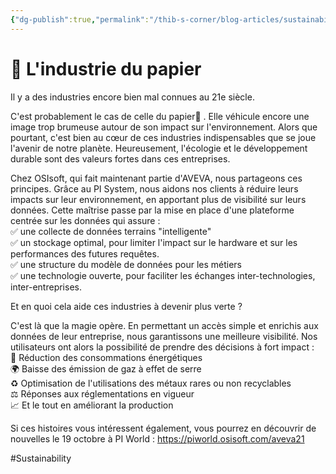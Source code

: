```yaml
---
{"dg-publish":true,"permalink":"/thib-s-corner/blog-articles/sustainability/l-industrie-du-papier/"}
---
```


# 🍃 L'industrie du papier

Il y a des industries encore bien mal connues au 21e siècle.  
  
C'est probablement le cas de celle du papier🌳 . Elle véhicule encore une image trop brumeuse autour de son impact sur l'environnement. Alors que pourtant, c'est bien au cœur de ces industries indispensables que se joue l'avenir de notre planète. Heureusement, l'écologie et le développement durable sont des valeurs fortes dans ces entreprises.  
  
Chez OSIsoft, qui fait maintenant partie d'AVEVA, nous partageons ces principes. Grâce au PI System, nous aidons nos clients à réduire leurs impacts sur leur environnement, en apportant plus de visibilité sur leurs données. Cette maîtrise passe par la mise en place d'une plateforme centrée sur les données qui assure :  
✅ une collecte de données terrains "intelligente"  
✅ un stockage optimal, pour limiter l'impact sur le hardware et sur les performances des futures requêtes.  
✅ une structure du modèle de données pour les métiers  
✅ une technologie ouverte, pour faciliter les échanges inter-technologies, inter-entreprises.  
  
Et en quoi cela aide ces industries à devenir plus verte ?  
  
C'est là que la magie opère. En permettant un accès simple et enrichis aux données de leur entreprise, nous garantissons une meilleure visibilité. Nos utilisateurs ont alors la possibilité de prendre des décisions à fort impact :  
🔌 Réduction des consommations énergétiques  
🌍 Baisse des émission de gaz à effet de serre  
♻️ Optimisation de l'utilisations des métaux rares ou non recyclables  
⚖️ Réponses aux réglementations en vigueur  
📈 Et le tout en améliorant la production  
  
Si ces histoires vous intéressent également, vous pourrez en découvrir de nouvelles le 19 octobre à PI World : https://piworld.osisoft.com/aveva21

#Sustainability